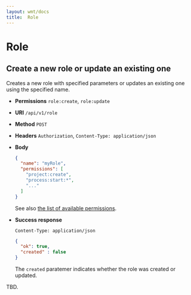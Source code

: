 ```yaml
---
layout: wmt/docs
title:  Role
---
```


# Role

## Create a new role or update an existing one

Creates a new role with specified parameters or updates an existing one
using the specified name.

* **Permissions** `role:create`, `role:update`
* **URI** `/api/v1/role`
* **Method** `POST`
* **Headers** `Authorization`, `Content-Type: application/json`
* **Body**
    ```json
    {
      "name": "myRole",
      "permissions": [
        "project:create",
        "process:start:*",
        "..."
      ]
    }
    ```
    See also [the list of available permissions](../getting-started/security.html#permissions).
* **Success response**
    ```
    Content-Type: application/json
    ```
    
    ```json
    {
      "ok": true,
      "created" : false
    }
    ```
    
    The `created` paratemer indicates whether the role was created or updated.
    
TBD.

